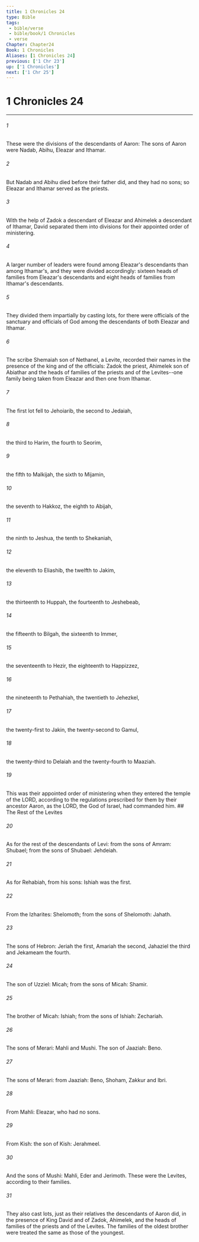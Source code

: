 ```yaml
---
title: 1 Chronicles 24
type: Bible
tags:
 - bible/verse
 - bible/book/1 Chronicles
 - verse
Chapter: Chapter24
Book: 1 Chronicles
Aliases: [1 Chronicles 24]
previous: ['1 Chr 23']
up: ['1 Chronicles']
next: ['1 Chr 25']
---
```

# 1 Chronicles 24

***


###### 1 
These were the divisions of the descendants of Aaron: The sons of Aaron were Nadab, Abihu, Eleazar and Ithamar. 

###### 2 
But Nadab and Abihu died before their father did, and they had no sons; so Eleazar and Ithamar served as the priests. 

###### 3 
With the help of Zadok a descendant of Eleazar and Ahimelek a descendant of Ithamar, David separated them into divisions for their appointed order of ministering. 

###### 4 
A larger number of leaders were found among Eleazar's descendants than among Ithamar's, and they were divided accordingly: sixteen heads of families from Eleazar's descendants and eight heads of families from Ithamar's descendants. 

###### 5 
They divided them impartially by casting lots, for there were officials of the sanctuary and officials of God among the descendants of both Eleazar and Ithamar. 

###### 6 
The scribe Shemaiah son of Nethanel, a Levite, recorded their names in the presence of the king and of the officials: Zadok the priest, Ahimelek son of Abiathar and the heads of families of the priests and of the Levites--one family being taken from Eleazar and then one from Ithamar. 

###### 7 
The first lot fell to Jehoiarib, the second to Jedaiah, 

###### 8 
the third to Harim, the fourth to Seorim, 

###### 9 
the fifth to Malkijah, the sixth to Mijamin, 

###### 10 
the seventh to Hakkoz, the eighth to Abijah, 

###### 11 
the ninth to Jeshua, the tenth to Shekaniah, 

###### 12 
the eleventh to Eliashib, the twelfth to Jakim, 

###### 13 
the thirteenth to Huppah, the fourteenth to Jeshebeab, 

###### 14 
the fifteenth to Bilgah, the sixteenth to Immer, 

###### 15 
the seventeenth to Hezir, the eighteenth to Happizzez, 

###### 16 
the nineteenth to Pethahiah, the twentieth to Jehezkel, 

###### 17 
the twenty-first to Jakin, the twenty-second to Gamul, 

###### 18 
the twenty-third to Delaiah and the twenty-fourth to Maaziah. 

###### 19 
This was their appointed order of ministering when they entered the temple of the LORD, according to the regulations prescribed for them by their ancestor Aaron, as the LORD, the God of Israel, had commanded him. ## The Rest of the Levites 

###### 20 
As for the rest of the descendants of Levi: from the sons of Amram: Shubael; from the sons of Shubael: Jehdeiah. 

###### 21 
As for Rehabiah, from his sons: Ishiah was the first. 

###### 22 
From the Izharites: Shelomoth; from the sons of Shelomoth: Jahath. 

###### 23 
The sons of Hebron: Jeriah the first, Amariah the second, Jahaziel the third and Jekameam the fourth. 

###### 24 
The son of Uzziel: Micah; from the sons of Micah: Shamir. 

###### 25 
The brother of Micah: Ishiah; from the sons of Ishiah: Zechariah. 

###### 26 
The sons of Merari: Mahli and Mushi. The son of Jaaziah: Beno. 

###### 27 
The sons of Merari: from Jaaziah: Beno, Shoham, Zakkur and Ibri. 

###### 28 
From Mahli: Eleazar, who had no sons. 

###### 29 
From Kish: the son of Kish: Jerahmeel. 

###### 30 
And the sons of Mushi: Mahli, Eder and Jerimoth. These were the Levites, according to their families. 

###### 31 
They also cast lots, just as their relatives the descendants of Aaron did, in the presence of King David and of Zadok, Ahimelek, and the heads of families of the priests and of the Levites. The families of the oldest brother were treated the same as those of the youngest. 

